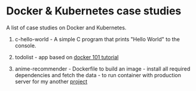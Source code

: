 # Docker & Kubernetes case studies

A list of case studies on Docker and Kubernetes.

1. c-hello-world - A simple C program that prints "Hello World" to the console.

2. todolist - app based on [docker 101 tutorial](https://www.docker.com/101-tutorial/)

3. anime-recommender - Dockerfile to build an image - install all required dependencies and fetch the data - to run container with production server for my another [project](https://github.com/AlimU11/Anime-Recommender)
